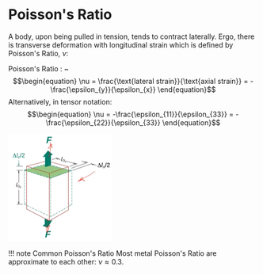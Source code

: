 # Poisson's Ratio

A body, upon being pulled in tension, tends to contract laterally.
Ergo, there is transverse deformation with longitudinal strain which is defined by Poisson's Ratio, $\nu$:

Poisson's Ratio
: ~$$\begin{equation}
\nu = \frac{\text{lateral strain}}{\text{axial strain}} = -\frac{\epsilon_{y}}{\epsilon_{x}}
\end{equation}$$
Alternatively, in tensor notation:
$$\begin{equation}
\nu = -\frac{\epsilon_{11}}{\epsilon_{33}} = -\frac{\epsilon_{22}}{\epsilon_{33}}
\end{equation}$$

![](../../../attachments/engr-839-001-mechanical-metallurgy/poisson_ratio_210907_151239_EST.png)

!!! note Common Poisson's Ratio
    Most metal Poisson's Ratio are approximate to each other: $\nu \approx 0.3$.